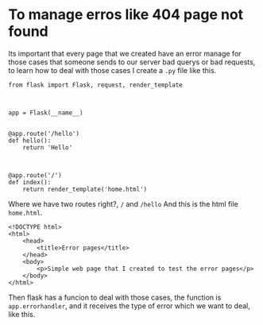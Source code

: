 # To manage erros like 404 page not found
Its important that every page that we created have an error manage for those cases that someone sends to our server bad querys or bad requests, to learn how to deal with those cases I create a `.py` file like this.
```
from flask import Flask, request, render_template



app = Flask(__name__)


@app.route('/hello')
def hello():
    return 'Hello'



@app.route('/')
def index():
    return render_template('home.html')

```
Where we have two routes right?, `/` and `/hello` And this is the html file `home.html`.
```
<!DOCTYPE html>
<html>
    <head>
        <title>Error pages</title>
    </head>
    <body>
        <p>Simple web page that I created to test the error pages</p>
    </body>
</html>
```
Then flask has a funcion to deal with those cases, the function is `app.errorhandler`, and it receives the type of error which we want to deal, like this.
